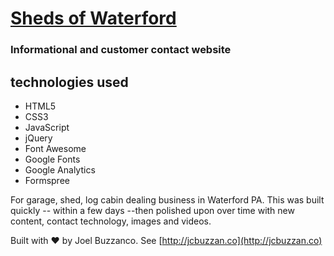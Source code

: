 # [Sheds of Waterford](http://shedsofwaterford.com/)
### Informational and customer contact website


## technologies used
- HTML5
- CSS3
- JavaScript
- jQuery
- Font Awesome
- Google Fonts
- Google Analytics
- Formspree

For garage, shed, log cabin dealing business in Waterford PA. This was built quickly -- within a few days --then polished upon over time with new content, contact technology, images and videos.

Built with ❤️ by Joel Buzzanco. See [http://jcbuzzan.co](http://jcbuzzan.co)
